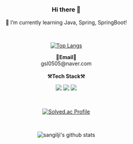 <div align="center">

  ### Hi there 👋
  🌱 I’m currently learning Java, Spring, SpringBoot!
</div>
<br>
<div align="center">
  
[![Top Langs](https://github-readme-stats.vercel.app/api/top-langs/?username=sangilji&langs_count=10&layout=compact&theme=white)](https://github.com/sangilji/sangilji)
  
</div>

<p align="center">
  <Strong>📧Email📧</Strong><br>gsl0505@naver.com<br><br>
  <Strong>⚒️Tech Stack⚒️</Strong><br>
</p>
<p align="center" display="inline-block">
  <img src="https://img.shields.io/badge/MYSQL-4479A1?style=flat-square&logo=MYSQL&logoColor=white"/></a> 
  <img src="https://img.shields.io/badge/Spring-6DB33F?style=flat-square&logo=Spring&logoColor=white"/></a> 
  <img src="https://img.shields.io/badge/SpringBoot-6DB33F?style=flat-square&logo=SpringBoot&logoColor=white"/></a> 
  
<p/><br>
<div align="center">
  
[![Solved.ac Profile](http://mazassumnida.wtf/api/generate_badge?boj=gsl0515)](https://solved.ac/gsl0515)

<br>
<div align="center">
  
![sangilji's github stats](https://github-readme-stats.vercel.app/api?username=sangilji&show_icons=true)
  



<!--
  [![Top Langs](https://github-readme-stats.vercel.app/api/top-langs/?username=sangilji&layout=compact)](https://github.com/sangilji/github-readme-stats)


**sangilji/sangilji** is a ✨ _special_ ✨ repository because its `README.md` (this file) appears on your GitHub profile.

Here are some ideas to get you started:

- 🔭 I’m currently working on ...
- 🌱 I’m currently learning ...
- 👯 I’m looking to collaborate on ...
- 🤔 I’m looking for help with ...
- 💬 Ask me about ...
- 📫 How to reach me: ...
- 😄 Pronouns: ...
- ⚡ Fun fact: ...
-->
